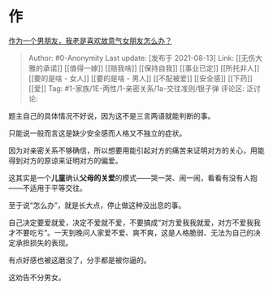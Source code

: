 # 作
[作为一个男朋友，我老是喜欢故意气女朋友怎么办？](https://www.zhihu.com/question/277982259/answer/2058482390)

> Author: #0-Anonymity
> Last update: [发布于 2021-08-13]
> Link: [[无伤大雅的承诺]] [[值得一嫁]] [[赔我啥]] [[保持自我]] [[事业已定]] [[所托非人]] [[要的是啥 - 女人]] [[要的是啥 - 男人]] [[不配被爱]] [[安全感]] [[下药]] [[爱]]
> Tag: #1-家族/1E-两性/1-亲密关系/1a-交往准则/银子弹
> 评论区:
> 泛讨论:

题主自己的具体情况不好说，因为这不是三言两语就能判断的事。

只能说一般而言这是缺少安全感而人格又不独立的症状。

因为对亲密关系不够确信，所以想要用能引起对方的痛苦来证明对方的关心，用能得到对方的原谅来证明对方的偏爱。

这其实是一个**儿童**确认**父母的关爱**的模式——哭一哭、闹一闹，看看有没有人抱——不适用于平等交往。

至于说“怎么办”，就是长大点，停止做这种没出息的事。

自己决定要爱就爱，决定不爱就不爱，不要搞成“对方爱我我就爱，对方不爱我我才不要吃亏”。一天到晚问人家爱不爱、爽不爽，这是人格脆弱、无法为自己的决定承担损失的表现。

有点好感也被这磨没了，分手都是被你逼的。

这劝告不分男女。
